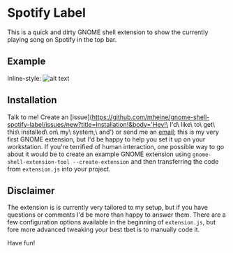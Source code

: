 # Spotify Label

This is a quick and dirty GNOME shell extension to show the currently playing song on Spotify in the top bar. 

## Example
Inline-style: 
![alt text](https://github.com/mheine/gnome-shell-spotify-label/raw/master/msl-screenshot.png "A screenshot  of the label in action")

## Installation
Talk to me! Create an [issue](https://github.com/mheine/gnome-shell-spotify-label/issues/new?title=Installation!&body='Hey!\ I'd\ like\ to\ get\ this\ installed\ on\ my\ system,\ and') or send me an [email](mailto:mail@mheine.se); this is my very first GNOME extension, but I'd be happy to help you set it up on your workstation. If you're terrified of human interaction, one possible way to go about it would be to create an example GNOME extension using `gnome-shell-extension-tool --create-extension` and then transferring the code from `extension.js` into your project.

## Disclaimer
The extension is is currently very tailored to my setup, but if you have questions or comments I'd be more than happy to answer them. There are a few configuration options available in the beginning of `extension.js`, but fore more advanced tweaking your best tbet is to manually code it.

Have fun!


